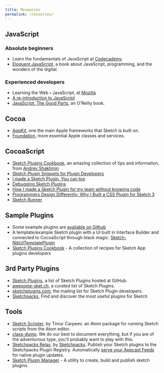 ```yaml
---
title: Resources
permalink: /resources/
---
```


## JavaScript

### Absolute beginners
- Learn the fundamentals of JavaScript at [Codecademy](https://www.codecademy.com/tracks/javascript)
- [Eloquent JavaScript](http://eloquentjavascript.net), a book about JavaScript, programming, and the wonders of the digital.

### Experienced developers
- Learning the Web › JavaScript, at [Mozilla](https://developer.mozilla.org/en/Learn/JavaScript)
- [A re-introduction to JavaScript](https://developer.mozilla.org/en-US/docs/Web/JavaScript/A_re-introduction_to_JavaScript)
- [JavaScript: The Good Parts](http://shop.oreilly.com/product/9780596517748.do), an O'Reilly book.

## Cocoa

- [AppKit](https://developer.apple.com/documentation/appkit?language=objc), one the main Apple frameworks that Sketch is built on.
- [Foundation](https://developer.apple.com/documentation/foundation?language=objc), more essential Apple classes and services.

## CocoaScript

- [Sketch Plugins Cookbook](https://github.com/turbobabr/Sketch-Plugins-Cookbook), an amazing collection of tips and information, from [Andrey Shakhmin](https://github.com/turbobabr)
- [Sketch Plugin Snippets for Plugin Developers](https://medium.com/sketch-app-sources/sketch-plugin-snippets-for-plugin-developers-e9e1d2ab6827#.a3xn6hth6)
- [I made a Sketch Plugin. You can too](https://medium.com/sketch-app-sources/i-made-a-sketch-plugin-you-can-too-58a28b7277f1#.52umaxe3i)
- [Debugging Sketch Plugins](https://sketchplugindev.james.ooo/debugging-sketch-plugins-11cafc86df87#.64891ewop)
- [How I made a Sketch Plugin for my team without knowing code](http://hackingui.com/design/how-to-create-a-sketch-plugin/)
- [Programmers Design Differently: Why I Built a CSS Plugin for Sketch 3](https://medium.com/sketch-app-sources/programmers-design-differently-why-i-built-a-css-plugin-for-sketch-3-52a1246305a4#.v0qjvzsfd)
- [Sketch Runner](https://medium.com/sketch-app-sources/runner-speed-up-your-sketch-workflow-fba470ed43c1#.bgdpr68wy)

## Sample Plugins

- Some example plugins are [available on Github](https://github.com/BohemianCoding/ExampleSketchPlugins)
- A template/example Sketch plugin with a UI built in Interface Builder and connected to CocoaScript through black magic: [Sketch-NibUITemplatePlugin](https://github.com/romannurik/Sketch-NibUITemplatePlugin)
- [Sketch Plugins Cookbook](https://github.com/turbobabr/Sketch-Plugins-Cookbook) - A collection of recipes for Sketch App plugins developers

## 3rd Party Plugins

- [Sketch Plugins](https://github.com/sketchplugins/plugin-directory), a list of Sketch Plugins hosted at GitHub.
- [awesome-sket.ch](http://awesome-sket.ch), a curated list of Sketch Plugins.
- [sketchplugins.com](http://sketchplugins.com), the mailing list for Sketch Plugin developers.
- [Sketchpacks](http://www.sketchpacks.com), Find and discover the most useful plugins for Sketch

## Tools

- [Sketch Scripter](https://github.com/timuric/sketchapp-scripter), by Timur Carpeev. an Atom package for running Sketch scripts from the Atom editor.
- [class-dump](http://stevenygard.com/projects/class-dump/). We do our best to document everything, but if you are of the adventurous type, you’ll probably want to play with this.
- [Sketchpacks Relay](https://github.com/apps/sketchpacks-relay/), by [Sketchpacks](https://sketchpacks.com). Publish your Sketch plugins to the Sketchpacks Plugin Registry. Automatically [serve your Appcast Feeds](https://docs.sketchpacks.com/developers/publishing/appcast.html) for native plugin updates.
- [Sketch Plugin Manager](https://skpm.io) - A utility to create, build and publish sketch plugins.
